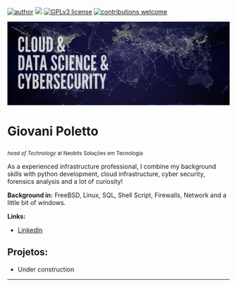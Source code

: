 [![author](https://img.shields.io/badge/author-giovanipoletto-blue)](https://www.linkedin.com/in/giovanipoletto) [![](https://img.shields.io/badge/python-3.7+-blue.svg)](https://www.python.org/downloads/release/python-365/) [![GPLv3 license](https://img.shields.io/badge/License-GPLv3-blue.svg)](http://perso.crans.org/besson/LICENSE.html) [![contributions welcome](https://img.shields.io/badge/contributions-welcome-brightgreen.svg?style=flat)](https://github.com/giovanivpoletto/Data_Science_With_Python/issues)

<p align="center">
  <img src="bannertech.png" >
</p>

# Giovani Poletto
<sub>*head of Technology* at Neobits Soluções em Tecnologia</sub>

As a experienced infrastructure professional, I combine my background skills with python development, cloud infrastructure, cyber security, forensics analysis and a lot of curiosity!

**Background in:** FreeBSD, Linux, SQL, Shell Script, Firewalls, Network and a little bit of windows.

**Links:**
* [LinkedIn](https://www.linkedin.com/in/giovanipoletto)



## Projetos:
* Under construction

---

